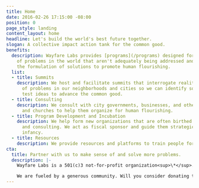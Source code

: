 ```yaml
---
title: Home
date: 2016-02-26 17:15:00 -08:00
position: 0
page_style: landing
content_layout: home
headline: Let's build the world's best future together.
slogan: A collective impact action tank for the common good.
benefits:
  description: Wayfare Labs provides [programs](/programs) designed for making sense
    of problems in the world that aren't adequately being addressed and facilitating
    the formulation of solutions to promote human flourishing.
  list:
  - title: Summits
    description: We host and facilitate summits that interrogate reality, making sense
      of problems in our neighborhoods and cities so we can identify solutions and
      test ideas to advance the common good.
  - title: Consulting
    description: We consult with city governments, businesses, and other organizations
      and churches to help them organize for human flourishing.
  - title: Program Development and Incubation
    description: We help form new organizations that are often birthed from summits
      and consulting. We act as fiscal sponsor and guide them strategically in their
      infancy.
  - title: Resources
    description: We provide resources and platforms to train people for advocacy.
cta:
  title: Partner with us to make sense of and solve more problems.
  description: |-
    Wayfare Labs is a 501(c)3 not-for-profit organization<sup>\*</sup>. All donations are tax deductible.

    We are fueled by a generous community. Will you consider donating to support our work? We appreciate your generosity and partnership!
---
```


